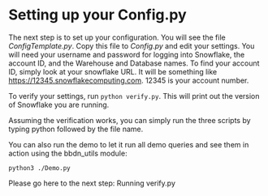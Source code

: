# Setting up your Config.py

The next step is to set up your configuration. You will see the file _ConfigTemplate.py_. Copy this file to _Config.py_ and edit your settings. You will need your username and password for logging into Snowflake, the account ID, and the Warehouse and Database names. To find your account ID, simply look at your snowflake URL. It will be something like https://12345.snowflakecomputing.com. 12345 is your account number.

To verify your settings, run `python verify.py`. This will print out the version of Snowflake you are running.

Assuming the verification works, you can simply run the three scripts by typing python followed by the file name.

You can also run the demo to let it run all demo queries and see them in action using the bbdn_utils module:

```
python3 ./Demo.py
```

Please go here to the next step: Running verify.py
